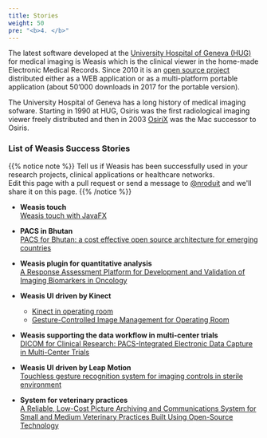 ```yaml
---
title: Stories
weight: 50
pre: "<b>4. </b>"
---
```


The latest software developed at the <a target="_blank" href="https://www.hug-ge.ch/">University Hospital of Geneva (HUG)</a> for medical imaging is Weasis which is the clinical viewer in the home-made Electronic Medical Records. Since 2010 it is an <a target="_blank" href="https://github.com/nroduit/Weasis/">open source project</a> distributed either as a WEB application or as a multi-platform portable application (about 50’000 downloads in 2017 for the portable version).

The University Hospital of Geneva has a long history of medical imaging sofware. Starting in 1990 at HUG, Osiris was the first radiological imaging viewer freely distributed and then in 2003 <a target="_blank" href="http://www.osirix-viewer.com/about/story/">OsiriX</a> was the Mac successor to Osiris.

### List of Weasis Success Stories

{{% notice note %}}
Tell us if Weasis has been successfully used in your research projects, clinical applications or healthcare networks.<br>
Edit this page with a pull request or send a message to <a target="_blank" href="https://github.com/nroduit">@nroduit</a> and we'll share it on this page.
{{% /notice %}}

- **Weasis touch**<br>
[Weasis touch with JavaFX](../tutorials/touch)

- **PACS in Bhutan**<br>
<a target="_blank" href="https://link.springer.com/article/10.1007%2Fs13244-016-0512-7">PACS for Bhutan: a cost effective open source architecture for emerging countries</a>

- **Weasis plugin for quantitative analysis**<br>
<a target="_blank" href="http://tomography.org/volume-2/issue-4-december/research-articles/j-tom-2016-00223">A Response Assessment Platform for Development and Validation of Imaging Biomarkers in Oncology</a>

- **Weasis UI driven by Kinect**
   - <a target="_blank" href="https://www.youtube.com/watch?v=AeS12uMKvrE">Kinect in operating room</a>
   - <a target="_blank" href="https://www.ncbi.nlm.nih.gov/pmc/articles/PMC4833285/">Gesture-Controlled Image Management for Operating Room</a>

- **Weasis supporting the data workflow in multi-center trials**<br>
<a target="_blank" href="https://www.ncbi.nlm.nih.gov/pmc/articles/PMC4570903/">DICOM for Clinical Research: PACS-Integrated Electronic Data Capture in Multi-Center Trials</a>

- **Weasis UI driven by Leap Motion**<br>
<a target="_blank" href="https://open.library.ubc.ca/cIRcle/collections/ubctheses/24/items/1.0167492">Touchless gesture recognition system for imaging controls in sterile environment</a>

- **System for veterinary practices**<br>
<a target="_blank" href="https://www.ncbi.nlm.nih.gov/pmc/articles/PMC4171423/">A Reliable, Low-Cost Picture Archiving and Communications System for Small and Medium Veterinary Practices Built Using Open-Source Technology</a>
